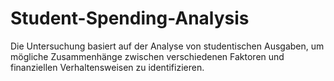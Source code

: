 # Student-Spending-Analysis
Die Untersuchung basiert auf der Analyse von studentischen Ausgaben, um mögliche Zusammenhänge zwischen verschiedenen Faktoren und finanziellen Verhaltensweisen zu identifizieren.
